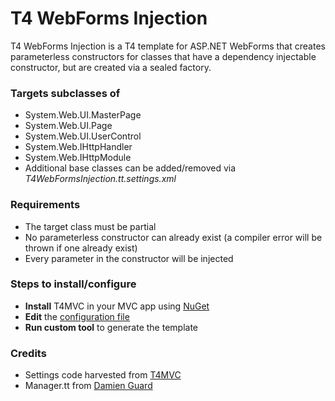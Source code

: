 # T4 WebForms Injection

T4 WebForms Injection is a T4 template for ASP.NET WebForms that creates parameterless constructors for classes that have a dependency injectable constructor, but are created via a sealed factory.

### Targets subclasses of
* System.Web.UI.MasterPage
* System.Web.UI.Page
* System.Web.UI.UserControl
* System.Web.IHttpHandler
* System.Web.IHttpModule
* Additional base classes can be added/removed via *T4WebFormsInjection.tt.settings.xml*

### Requirements
* The target class must be partial
* No parameterless constructor can already exist (a compiler error will be thrown if one already exist)
* Every parameter in the constructor will be injected

### Steps to install/configure
* **Install** T4MVC in your MVC app using [NuGet](https://www.nuget.org/packages/T4WebFormsInjection/)
* **Edit** the [configuration file](https://github.com/EtherZa/T4WebFormsInjection/wiki/Configuration)
* **Run custom tool** to generate the template

### Credits
* Settings code harvested from [T4MVC](https://github.com/T4MVC/T4MVC)
* Manager.tt from [Damien Guard](http://damieng.com/blog/2009/11/06/multiple-outputs-from-t4-made-easy-revisited)
